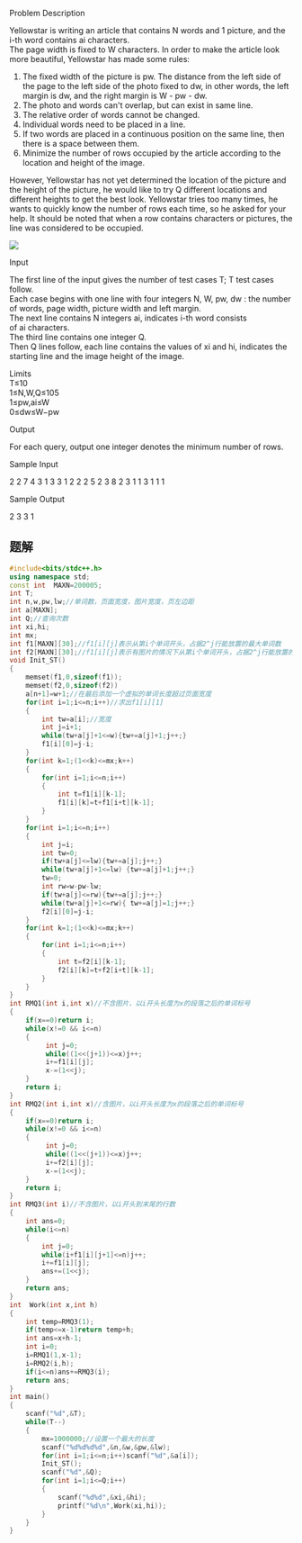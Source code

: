 Problem Description

Yellowstar is writing an article that contains N words and 1 picture, and the i-th word contains ai characters.  
The page width is fixed to W characters. In order to make the article look more beautiful, Yellowstar has made some rules:  
  
1. The fixed width of the picture is pw. The distance from the left side of the page to the left side of the photo fixed to dw, in other words, the left margin is dw, and the right margin is W - pw - dw.  
2. The photo and words can't overlap, but can exist in same line.  
3. The relative order of words cannot be changed.  
4. Individual words need to be placed in a line.  
5. If two words are placed in a continuous position on the same line, then there is a space between them.  
6. Minimize the number of rows occupied by the article according to the location and height of the image.  
  
However, Yellowstar has not yet determined the location of the picture and the height of the picture, he would like to try Q different locations and different heights to get the best look. Yellowstar tries too many times, he wants to quickly know the number of rows each time, so he asked for your help. It should be noted that when a row contains characters or pictures, the line was considered to be occupied.  

![](http://acm.hdu.edu.cn/data/images/C764-1012-1.jpg)

  

Input

The first line of the input gives the number of test cases T; T test cases follow.  
Each case begins with one line with four integers N, W, pw, dw : the number of words, page width, picture width and left margin.  
The next line contains N integers ai, indicates i-th word consists of ai characters.  
The third line contains one integer Q.  
Then Q lines follow, each line contains the values of xi and hi, indicates the starting line and the image height of the image.  
  
Limits  
T≤10  
1≤N,W,Q≤105  
1≤pw,ai≤W  
0≤dw≤W−pw

  

Output

For each query, output one integer denotes the minimum number of rows.  

  

Sample Input

2
2 7 4 3
1 3
3
1 2
2 2
5 2
3 8 2 3
1 1 3
1
1 1

  

Sample Output

2
3
3
1

## 题解

```cpp
#include<bits/stdc++.h>
using namespace std;
const int  MAXN=200005;
int T;
int n,w,pw,lw;//单词数，页面宽度，图片宽度，页左边距
int a[MAXN];
int Q;//查询次数
int xi,hi;
int mx;
int f1[MAXN][30];//f1[i][j]表示从第i个单词开头，占据2^j行能放置的最大单词数
int f2[MAXN][30];//f1[i][j]表示有图片的情况下从第i个单词开头，占据2^j行能放置的最大单词数
void Init_ST()
{
    memset(f1,0,sizeof(f1));
    memset(f2,0,sizeof(f2))
    a[n+1]=w+1;//在最后添加一个虚拟的单词长度超过页面宽度
    for(int i=1;i<=n;i++)//求出f1[i][1]
    {
        int tw=a[i];//宽度
        int j=i+1;
        while(tw+a[j]+1<=w){tw+=a[j]+1;j++;}
        f1[i][0]=j-i;
    }
    for(int k=1;(1<<k)<=mx;k++)
    {
        for(int i=1;i<=n;i++)
        {
            int t=f1[i][k-1];
            f1[i][k]=t+f1[i+t][k-1];
        }
    }
    for(int i=1;i<=n;i++)
    {
        int j=i;
        int tw=0;
        if(tw+a[j]<=lw){tw+=a[j];j++;}
        while(tw+a[j]+1<=lw) {tw+=a[j]+1;j++;}
        tw=0;
        int rw=w-pw-lw;
        if(tw+a[j]<=rw){tw+=a[j];j++;}
        while(tw+a[j]+1<=rw){ tw+=a[j]=1;j++;}
        f2[i][0]=j-i;
    }
    for(int k=1;(1<<k)<=mx;k++)
    {
        for(int i=1;i<=n;i++)
        {
            int t=f2[i][k-1];
            f2[i][k]=t+f2[i+t][k-1];
        }
    }
}
int RMQ1(int i,int x)//不含图片，以i开头长度为x的段落之后的单词标号
{
    if(x==0)return i;
    while(x!=0 && i<=n)
    {
         int j=0;
         while((1<<(j+1))<=x)j++;
         i+=f1[i][j];
         x-=(1<<j);
    }
    return i;
}
int RMQ2(int i,int x)//含图片，以i开头长度为x的段落之后的单词标号
{
    if(x==0)return i;
    while(x!=0 && i<=n)
    {
         int j=0;
         while((1<<(j+1))<=x)j++;
         i+=f2[i][j];
         x-=(1<<j);
    }
    return i;
}
int RMQ3(int i)//不含图片，以i开头到末尾的行数
{
    int ans=0;
    while(i<=n)
    {
        int j=0;
        while(i+f1[i][j+1]<=n)j++;
        i+=f1[i][j];
        ans+=(1<<j);
    }
    return ans;
}
int  Work(int x,int h)
{
    int temp=RMQ3(1);
    if(temp<=x-1)return temp+h;
    int ans=x+h-1;
    int i=0;
    i=RMQ1(1,x-1);
    i=RMQ2(i,h);
    if(i<=n)ans+=RMQ3(i);
    return ans;
}
int main()
{
    scanf("%d",&T);
    while(T--)
    {
        mx=1000000;//设置一个最大的长度
        scanf("%d%d%d%d",&n,&w,&pw,&lw);
        for(int i=1;i<=n;i++)scanf("%d",&a[i]);
        Init_ST();
        scanf("%d",&Q);
        for(int i=1;i<=Q;i++)
        {
            scanf("%d%d",&xi,&hi);
            printf("%d\n",Work(xi,hi));
        }
    }
}

```